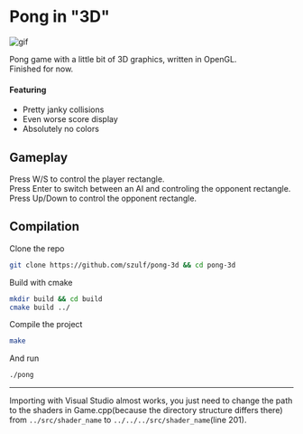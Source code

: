 # Pong in "3D"

![gif](https://i.giphy.com/media/v1.Y2lkPTc5MGI3NjExOXZidnA5YXM3ODJ0cW1iajc1ZzZ4aWk3OG1wNzJkanFrdTFtYmVtMSZlcD12MV9pbnRlcm5hbF9naWZfYnlfaWQmY3Q9Zw/os2cCCPk7hme3iSUSm/giphy.gif)

Pong game with a little bit of 3D graphics, written in OpenGL. \
Finished for now.

#### Featuring
- Pretty janky collisions
- Even worse score display
- Absolutely no colors

## Gameplay
Press W/S to control the player rectangle. \
Press Enter to switch between an AI and controling the opponent rectangle. \
Press Up/Down to control the opponent rectangle.

## Compilation

Clone the repo
```bash
git clone https://github.com/szulf/pong-3d && cd pong-3d
```

Build with cmake
```bash
mkdir build && cd build
cmake build ../
```

Compile the project
```bash
make
```

And run
```bash
./pong
```

---

Importing with Visual Studio almost works, you just need to change the path to the shaders in Game.cpp(because the directory structure differs there) from `../src/shader_name` to `../../../src/shader_name`(line 201).

